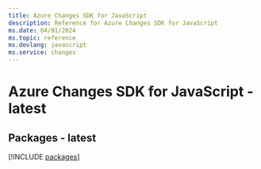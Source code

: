 ```yaml
---
title: Azure Changes SDK for JavaScript
description: Reference for Azure Changes SDK for JavaScript
ms.date: 04/01/2024
ms.topic: reference
ms.devlang: javascript
ms.service: changes
---
```

# Azure Changes SDK for JavaScript - latest
## Packages - latest
[!INCLUDE [packages](changes-index.md)]